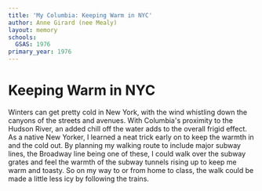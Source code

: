 ```yaml
---
title: 'My Columbia: Keeping Warm in NYC'
author: Anne Girard (nee Mealy)
layout: memory
schools:
  GSAS: 1976
primary_year: 1976
---
```

# Keeping Warm in NYC

Winters can get pretty cold in New York, with the wind whistling down the canyons of the streets and avenues. With Columbia's proximity to the Hudson River, an added chill off the water adds to the overall frigid effect.  As a native New Yorker, I learned a neat trick early on to keep the warmth in and the cold out.  By planning my walking route to include major subway lines, the Broadway line being one of these, I could walk over the subway grates and feel the warmth of the subway tunnels rising up to keep me warm and toasty. So on my way to or from home to class, the walk could be made a little less icy by following the trains.
